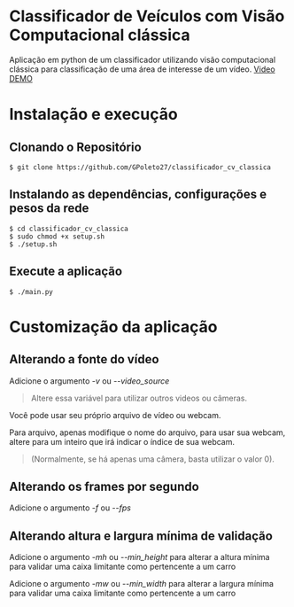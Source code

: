 # Classificador de Veículos com Visão Computacional clássica

Aplicação em python de um classificador utilizando visão computacional clássica para classificação de uma área de interesse de um vídeo.
[Video DEMO](https://youtu.be/XuFcU466sWs)

# Instalação e execução

## Clonando o Repositório

    $ git clone https://github.com/GPoleto27/classificador_cv_classica

## Instalando as dependências, configurações e pesos da rede

    $ cd classificador_cv_classica
    $ sudo chmod +x setup.sh
    $ ./setup.sh

## Execute a aplicação

    $ ./main.py

# Customização da aplicação

## Alterando a fonte do vídeo

Adicione o argumento _-v_ ou *--video_source*

> Altere essa variável para utilizar outros videos ou câmeras.

Você pode usar seu próprio arquivo de vídeo ou webcam.

Para arquivo, apenas modifique o nome do arquivo, para usar sua webcam, altere para um inteiro que irá indicar o índice de sua webcam.

> (Normalmente, se há apenas uma câmera, basta utilizar o valor 0).

## Alterando os frames por segundo

Adicione o argumento _-f_ ou *--fps*

## Alterando altura e largura mínima de validação

Adicione o argumento _-mh_ ou *--min_height* para alterar a altura mínima para validar uma caixa limitante como pertencente a um carro

Adicione o argumento _-mw_ ou *--min_width* para alterar a largura mínima para validar uma caixa limitante como pertencente a um carro
